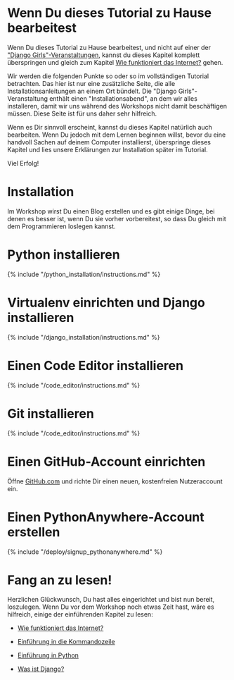 # Wenn Du dieses Tutorial zu Hause bearbeitest

Wenn Du dieses Tutorial zu Hause bearbeitest, und nicht auf einer der ["Django Girls"-Veranstaltungen](http://djangogirls.org/events/), kannst du dieses Kapitel komplett überspringen und gleich zum Kapitel [Wie funktioniert das Internet?](../how_the_internet_works/README.md) gehen.

Wir werden die folgenden Punkte so oder so im vollständigen Tutorial betrachten. Das hier ist nur eine zusätzliche Seite, die alle Installationsanleitungen an einem Ort bündelt. Die "Django Girls"-Veranstaltung enthält einen "Installationsabend", an dem wir alles installeren, damit wir uns während des Workshops nicht damit beschäftigen müssen. Diese Seite ist für uns daher sehr hilfreich.

Wenn es Dir sinnvoll erscheint, kannst du dieses Kapitel natürlich auch bearbeiten. Wenn Du jedoch mit dem Lernen beginnen willst, bevor du eine handvoll Sachen auf deinem Computer installierst, überspringe dieses Kapitel und lies unsere Erklärungen zur Installation später im Tutorial.

Viel Erfolg!

# Installation

Im Workshop wirst Du einen Blog erstellen und es gibt einige Dinge, bei denen es besser ist, wenn Du sie vorher vorbereitest, so dass Du gleich mit dem Programmieren loslegen kannst.

# Python installieren

{% include "/python_installation/instructions.md" %}

# Virtualenv einrichten und Django installieren

{% include "/django_installation/instructions.md" %}

# Einen Code Editor installieren

{% include "/code_editor/instructions.md" %}

# Git installieren

{% include "/code_editor/instructions.md" %}

# Einen GitHub-Account einrichten

Öffne [GitHub.com](http://www.github.com) und richte Dir einen neuen, kostenfreien Nutzeraccount ein.

# Einen PythonAnywhere-Account erstellen

{% include "/deploy/signup_pythonanywhere.md" %}

# Fang an zu lesen!

Herzlichen Glückwunsch, Du hast alles eingerichtet und bist nun bereit, loszulegen. Wenn Du vor dem Workshop noch etwas Zeit hast, wäre es hilfreich, einige der einführenden Kapitel zu lesen:

  * [Wie funktioniert das Internet?](../how_the_internet_works/README.md)

  * [Einführung in die Kommandozeile](../intro_to_command_line/README.md)

  * [Einführung in Python](../intro_to_command_line/README.md)

  * [Was ist Django?](../django/README.md)
